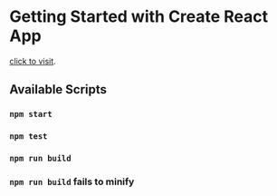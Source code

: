 # Getting Started with Create React App
[click to visit](https://condescending-montalcini-374a9b.netlify.app/).

## Available Scripts

### `npm start`


### `npm test`


### `npm run build`


### `npm run build` fails to minify
